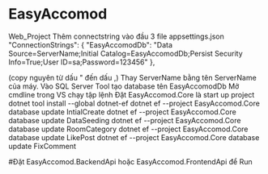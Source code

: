 # EasyAccomod
Web_Project
 Thêm connectstring vào đầu 3 file appsettings.json
 "ConnectionStrings": {
 "EasyAccomodDb": "Data Source=ServerName;Initial Catalog=EasyAccomodDb;Persist Security Info=True;User ID=sa;Password=123456"
 },
  
 (copy nguyên từ dấu " đến dấu ,)
 Thay ServerName bằng tên ServerName của máy.
Vào SQL Server Tool tạo database tên EasyAccomodDb
Mở cmdline trong VS chạy tập lệnh
Đặt EasyAccomod.Core là start up project
dotnet tool install --global dotnet-ef
dotnet ef --project EasyAccomod.Core database update IntialCreate
dotnet ef --project EasyAccomod.Core database update DataSeeding
dotnet ef --project EasyAccomod.Core database update RoomCategory
dotnet ef --project EasyAccomod.Core database update LikePost
dotnet ef --project EasyAccomod.Core database update FixComment

#Đặt EasyAccomod.BackendApi hoặc EasyAccomod.FrontendApi để Run
